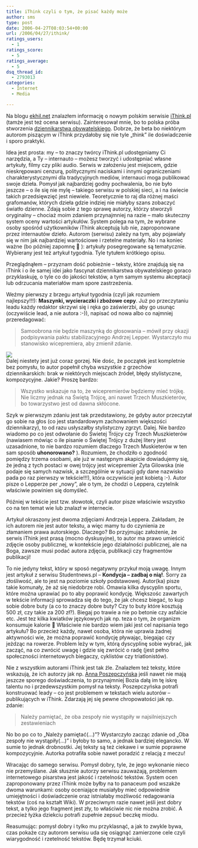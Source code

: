```yaml
---
title: iThink czyli o tym, że pisać każdy może
author: sms
type: post
date: 2006-04-27T08:03:54+00:00
url: /2006/04/27/ithink/
ratings_users:
  - 1
ratings_score:
  - 5
ratings_average:
  - 5
dsq_thread_id:
  - 2793013
categories:
  - Internet
  - Media

---
```

Na blogu <a target="_blank" href="http://www.ekhil.net">ekhil.net</a> znalazłem informację o nowym polskim serwisie <a target="_blank" href="http://www.ithink.pl">iThink.pl</a> (tamże jest też ocena serwisu). Zainteresował mnie, bo to polska próba stworzenia <a target="_blank" href="http://en.wikipedia.org/wiki/Citizen_journalism">dziennikarstwa obywatelskiego</a>. Dobrze, że beta bo niektórym autorom piszącym w iThink przydałoby się nie tyle &#8222;think&#8221; ile doświadczenie i sporo praktyki.

<!--more-->


  
Idea jest prosta: my &#8211; to znaczy twórcy iThink.pl udostępniamy Ci narzędzia, a Ty &#8211; internauto &#8211; możesz tworzyć i udostępniać własne artykuły, filmy czy pliki audio. Serwis w założeniu jest miejscem, gdzie nieskrępowani cenzurą, politycznymi naciskami i innymi ograniczeniami charakterystycznymi dla tradycyjnych mediów, internauci moga publikować swoje dzieła. Pomysł jak najbardziej godny pochwalenia, bo nie było jeszcze &#8211; o ile się nie mylę &#8211; takiego serwisu w polskiej sieci, a i na świecie takich przedsięwzięć jest niewiele. Teoretycznie to raj dla różnej maści grafomanów, których dzieła gdzie indziej nie miałyby szans zobaczyć światło dzienne. Zdają sobie z tego sprawę autorzy, którzy stworzyli oryginalny &#8211; chociaż moim zdaniem przynajmniej na razie &#8211; mało skuteczny system oceny wartości artykułów. System polega na tym, że wybrane osoby spośród użytkowników iThink akceptują lub nie, zaproponowane przez internautów dzieło. Autorom (serwisu) zależy na tym, aby pojawiały się w nim jak najbardziej wartościowe i rzetelne materiały. No i na koniec ważne (bo później zapomnę 🙂 ): artykuły posegregowane są tematycznie. Wybierany jest też artykuł tygodnia. Tyle tytułem krótkiego opisu.
  
Przeglądnąłem &#8211; przyznam dość pobieżnie &#8211; teksty, które znajdują się na iThink i o ile samej idei jako fascynat dziennikarstwa obywatelskiego goraco przyklaskuję, o tyle co do jakości tekstów, a tym samym systemu akceptacji lub odrzucania materiałów mam spore zastrzeżenia.

Weźmy pierwszy z brzegu artykuł tygodnia (czyli jak rozumiem najlepszy!!!): **Maszynki, wycieraczki i zbożowe cepy**. Już po przeczytaniu leadu każdy redaktor skrzywi się i ręka go zaświerzbi, aby go usunąc (oczywiście lead, a nie autora :-)), napisać od nowa albo co najmniej przeredagować:

> Samoobrona nie będzie maszynką do głosowania &#8211; mówił przy okazji podpisywania paktu stabilizacyjnego Andrzej Lepper. Wystarczyło mu stanowisko wicepremiera, aby zmienił zdanie.

<div id="arttygodnia-bottom">
  <img src="http://www.ithink.pl/images/spacer.gif" /><br /> Dalej niestety jest już coraz gorzej. Nie dośc, że początek jest kompletnie bez pomysłu, to autor popełnił chyba wszystkie z grzechów dziennikarskich: brak w niektórych miejscach źródeł, błędy stylistyczne, kompozycyjne. Jakie? Proszę bardzo:</p> 
  
  <blockquote>
    <p>
      Wszystko wskazuje na to, że wicepremierów będziemy mieć trójkę. Nie liczmy jednak na Świętą Trójcę, ani nawet Trzech Muszkieterów, bo towarzystwo jest od dawna skłócone.
    </p>
  </blockquote>
</div>

Szyk w pierwszym zdaniu jest tak przedstawiony, że gdyby autor przeczytał go sobie na głos (co jest standardowym zachowaniem większości dziennikarzy), to od razu usłyszałby stylistyczny zgrzyt. Dalej. Nie bardzo wiadomo po co jest odwołanie do Świetej Trójcy czy Trzech Muszkieterów (nawiasem mówiąc o ile pisanie o Świętej Trójcy z dużej litery jest uzasadnione, to nie bardzo rozumiem dlaczego Trzech Muskieterów w ten sam sposób **uhonorowano?** ). Rozumiem, że chodziło o zgodność pomiędzy trzema osobami, ale już w następnym akapicie dowiadujemy się, że jedną z tych postaci w owej trójcy jest wicepremier Zyta Gilowska (nie podaje się samych nazwisk, a szczególnie w sytuacji gdy dane nazwisko pada po raz pierwszy w tekście!!!), która oczywiście jest kobietą :-). Autor pisze o Lepperze per &#8222;nowy&#8221;, ale o tym, że chodzi o Leppera, czytelnik właściwie powinien się domyśleć.
  
Później w tekście jest tzw. słowotok, czyli autor pisze właściwie wszystko co na ten temat wie lub znalazł w internecie.
  
Artykuł okraszony jest dwoma zdjęciami Andrzeja Leppera. Zakładam, że ich autorem nie jest autor tekstu, a więc mamy tu do czynienia ze złamaniem prawa autorskiego. Dlaczego? Bo przyjmując założenie, że serwis iThink jest prasą (mocno dyskusyjne), to autor ma prawo umieścić zdjęcie osoby publicznej, w kontekście jego działalności publicznej, ale na Boga, zawsze musi podać autora zdjęcia, publikacji czy fragmentów publikacji!
  
To nie jedyny tekst, który w sposó negatywny przykuł moją uwagę. Innym jest artykuł z serwisu Studentnews.pl &#8211; **Kondycja &#8211; zadbaj o nią!**. Sorry za złośliwość, ale to jest na poziomie szkoły podstawowej. Autor(ka) pisze takie komunały, że aż się niedobrze robi. Omawia kilka dyscyplin sportu, które można uprawiać po to aby poprawić kondycję. Większośc zawartych w tekście informacji sprowadza się do tego, że jak chcesz biegać, to kup sobie dobre buty (a co to znaczy dobre buty? Czy to buty które kosztują 500 zł, czy takie za 200 zł?). Biegaj po trawie a nie po betonie czy asfalcie etc. Jest tez kilka kwiatków językowych jak np. teza o tym, że organizm konsumuje kalorie 🙂 Właściwie nie bardzo wiem jaki jest cel napisania tego artykułu? Bo przecież każdy, nawet osoba, która nie uprawia żadnej aktywności wie, że można poprawić kondycję pływając, biegając czy jeżdząc na rowerze. Problem leży w tym, którą dyscyplinę sobie wybrać, jak zacząć, na co zwrócić uwagę i gdzie się zwrócić o radę (jest pełno społeczności internetowych biegaczy, cyklistów czy triatlonistów).
  
Nie z wszystkim autorami iThink jest tak źle. Znalazłem też teksty, które wskazują, że ich autorzy jak np. [Anna Poszepczyńska][1] jeśli nawet nie mają jeszcze sporego doświadczenia, to przynajmniej Bozia dałą im tę iskrę talentu no i przedewszystkim pomysł na teksty. Poszepczyńska potrafi konstruować leady &#8211; co jest problemem w tekstach wielu autorów &#8211; publikujących w iThink. Zdarzają jej się pewne chropowatości jak np. zdanie:

> Należy pamiętać, że oba zespoły nie wystąpiły w najsilniejszych zestawieniach

No bo po co to &#8222;Należy pamiętać(&#8230;)&#8221;? Wystarczyło zacząc zdanie od &#8222;Oba zespoły nie wystąpiły(&#8230;)&#8221; i byłoby to samo, a jednak bardziej elegancko. W sumie to jednak drobnostki. Jej teksty są też ciekawe i w sumie poprawne kompozycyjnie. Autorka potrafiła sobie nawet poradzić z relacją z meczu!
  
Wracając do samego serwisu. Pomysł dobry, tyle, że jego wykonanie nieco nie przemyślane. Jak słusznie autorzy serwisu zauważają, problemem internetowego pisarstwa jest jakość i rzetelność tekstów. System ocen zaproponowany przez iThink może byłby na to panaceum pod wszakże dwoma warunkami: osoby oceniające musiałyby mieć odpowiednie umiejętności i doświadczenie oraz istniałaby możliwość redagowania tekstów (coś na kształt Wiki). W przeciwnym razie nawet jeśli jest dobry tekst, a tylko jego fragment jest zły, to właściwie nic nie można zrobić. A przecież łyżka dziekciu potrafi zupełnie zepsuć beczkę miodu.

Reasumując: pomysł dobry i tylko mu przyklasnąć, a jak to zwykle bywa, czas pokaże czy autorom serwisu uda się osiągnąć zamierzone cele czyli wiarygodność i rzetelność tekstów. Będę trzymał kciuki.

 [1]: http://www.ithink.pl/profil.php?id=38